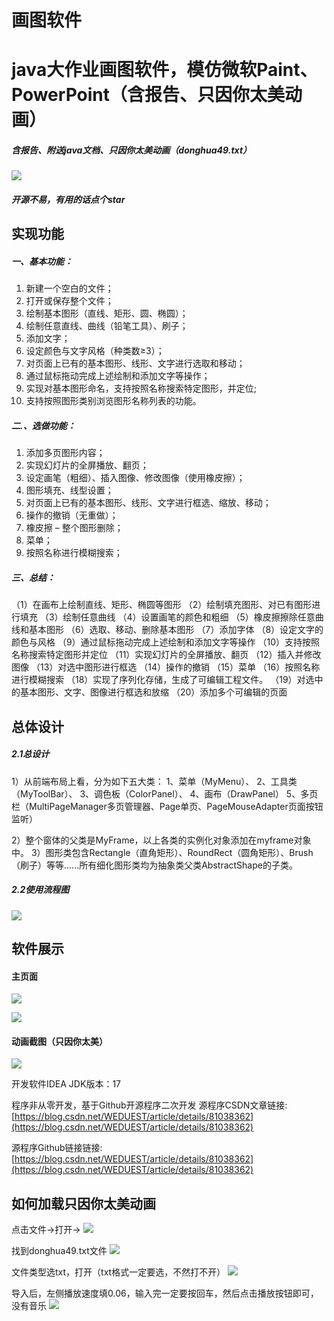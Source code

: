 # 画图软件
# java大作业画图软件，模仿微软Paint、PowerPoint（含报告、只因你太美动画）
##### 含报告、附送java文档、只因你太美动画（donghua49.txt）
![](https://files.mdnice.com/user/35615/a6128ae7-ab2d-4d3f-b587-8e731ec04d3e.png)
##### 开源不易，有用的话点个star

## 实现功能
##### 一、基本功能：
1.	新建一个空白的文件；
2.	打开或保存整个文件；
3.	绘制基本图形（直线、矩形、圆、椭圆）；
4.	绘制任意直线、曲线（铅笔工具）、刷子；
5.	添加文字；
6.	设定颜色与文字风格（种类数≥3）；
7.	对页面上已有的基本图形、线形、文字进行选取和移动；
8.	通过鼠标拖动完成上述绘制和添加文字等操作；
9.	实现对基本图形命名，支持按照名称搜索特定图形，并定位;
10.	支持按照图形类别浏览图形名称列表的功能。
##### 二.、选做功能：
1.	添加多页图形内容；
2.	实现幻灯片的全屏播放、翻页；
3.	设定画笔（粗细）、插入图像、修改图像（使用橡皮擦）；
4.	图形填充、线型设置；
5.	对页面上已有的基本图形、线形、文字进行框选、缩放、移动；
6.	操作的撤销（无重做）；
7.	橡皮擦 – 整个图形删除；
8.	菜单；
9.	按照名称进行模糊搜索；
##### 三、总结：
（1）在画布上绘制直线、矩形、椭圆等图形
（2）绘制填充图形、对已有图形进行填充
（3）绘制任意曲线
（4）设置画笔的颜色和粗细
（5）橡皮擦擦除任意曲线和基本图形
（6）选取、移动、删除基本图形
（7）添加字体
（8）设定文字的颜色与风格
（9）通过鼠标拖动完成上述绘制和添加文字等操作
（10）支持按照名称搜索特定图形并定位
（11）实现幻灯片的全屏播放、翻页
（12）插入并修改图像
（13）对选中图形进行框选
（14）操作的撤销
（15）菜单
（16）按照名称进行模糊搜索
（18）实现了序列化存储，生成了可编辑工程文件。
（19）对选中的基本图形、文字、图像进行框选和放缩
（20）添加多个可编辑的页面

## 总体设计
##### 2.1总设计
1）从前端布局上看，分为如下五大类：
1、菜单（MyMenu）、
2、工具类（MyToolBar）、
3、调色板（ColorPanel）、
4、画布（DrawPanel）
5、多页栏（MultiPageManager多页管理器、Page单页、PageMouseAdapter页面按钮监听）

2）整个窗体的父类是MyFrame，以上各类的实例化对象添加在myframe对象中。
3）图形类包含Rectangle（直角矩形）、RoundRect（圆角矩形）、Brush（刷子）等等......所有细化图形类均为抽象类父类AbstractShape的子类。

##### 2.2使用流程图
![](https://files.mdnice.com/user/35615/7d0ca42e-6d9a-47a6-9d2e-430edcba9d77.png)

## 软件展示
#### 主页面
![](https://files.mdnice.com/user/35615/f9173d3f-57c0-4264-a92f-0109ee04e4ba.png)

![](https://files.mdnice.com/user/35615/805b9524-2847-40fd-a2a2-fa48331bd12c.png)

#### 动画截图（只因你太美）
![](https://files.mdnice.com/user/35615/4ad2739a-0141-4989-b9ee-b92be70be474.png)


开发软件IDEA
JDK版本：17

程序非从零开发，基于Github开源程序二次开发
源程序CSDN文章链接: [https://blog.csdn.net/WEDUEST/article/details/81038362](https://blog.csdn.net/WEDUEST/article/details/81038362)

源程序Github链接链接: [https://blog.csdn.net/WEDUEST/article/details/81038362](https://blog.csdn.net/WEDUEST/article/details/81038362)

## 如何加载只因你太美动画
点击文件->打开->
![](https://files.mdnice.com/user/35615/f7651f02-dd50-4af4-a594-244bb2bf92d6.png)


找到donghua49.txt文件
![](https://files.mdnice.com/user/35615/24ad57c8-2f01-4eeb-8316-7d4e1930aa74.png)

文件类型选txt，打开（txt格式一定要选，不然打不开）
![](https://files.mdnice.com/user/35615/0f5df4c9-7263-426f-a361-dedb851e1b3b.png)

导入后，左侧播放速度填0.06，输入完一定要按回车，然后点击播放按钮即可，没有音乐
![](https://files.mdnice.com/user/35615/35babde2-31db-4a9f-aca1-a5a60ab1cb1d.png)

